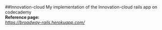 ##Innovation-cloud
My implementation of the Innovation-cloud rails app on codecademy</br>
<strong>Reference page: </strong></br>
<em>https://broadway-rails.herokuapp.com/<em>